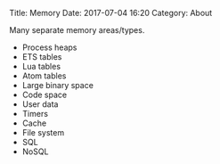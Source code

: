 Title: Memory
Date: 2017-07-04 16:20
Category: About

Many separate memory areas/types.

- Process heaps
- ETS tables
- Lua tables
- Atom tables
- Large binary space
- Code space
- User data
- Timers
- Cache
- File system
- SQL
- NoSQL